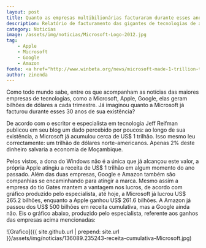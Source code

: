 ```yaml
---
layout: post
title: Quanto as empresas multibilionárias facturaram durante esses anos de existência
description: Relatório de facturamento das gigantes de tecnologias de acordo com um especialista da área
category: Noticias
image: /assets/img/noticias/Microsoft-Logo-2012.jpg
tag:
    - Apple
    - Microsoft
    - Google
    - Amazon
fonte: <a href="http://www.winbeta.org/news/microsoft-made-1-trillion-total-cumulative-revenue-according-report">WinBeta</a>
author: zinenda
---
```


Como todo mundo sabe, entre os que acompanham as notícias das maiores empresas de tecnologias, como a Microsoft, Apple, Google, elas geram bilhões de dólares a cada trimestre.
Já imaginou quanto a Microsoft já facturou durante esses 30 anos de sua existência?

De acordo com o escritor e especialista em tecnologia Jeff Reifman publicou em seu blog um dado percebido por poucos: ao longo de sua existência, a Microsoft já acumulou cerca de US$ 1 trilhão.
Isso mesmo leu correctamente: um trilhão de dólares norte-americanos. 
Apenas 2% deste dinheiro salvaria a economia de Moçambique.

Pelos vistos, a dona do Windows não é a única que já alcançou este valor, a própria Apple atingiu a receita de US$ 1 trilhão em algum momento do ano passado. Além das duas empresas, Google e Amazon também são companhias se encaminhando para atingir a marca.
Mesmo assim a empresa do tio Gates mantem a vantagem nos lucros, de acordo com gráfico produzido pelo especialista, até hoje, a Microsoft já lucrou US$ 265.2 bilhões, enquanto a Apple ganhou US$ 261.6 bilhões. A Amazon já passou dos US$ 500 bilhões em receita cumulativa, mas a Google ainda não.
Eis o gráfico abaixo, produzido pelo especialista, referente aos ganhos das empresas acima mencionadas:

![Grafico]({{ site.github.url | prepend: site.url }}/assets/img/noticias/136089.235243-receita-cumulativa-Microsoft.jpg)